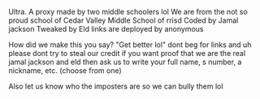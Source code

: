 Ultra. A proxy made by two middle schoolers lol
We are from the not so proud school of Cedar Valley Middle School of rrisd
Coded by Jamal jackson Tweaked by Eld
links are deployed by anonymous

How did we make this you say? "Get better lol"
dont beg for links
and uh please dont try to steal our credit 
if you want proof that we are the real jamal jackson and eld
then ask us to write your full name, s number, a nickname, etc. (choose from one)

Also let us know who the imposters are so we can bully them lol 
